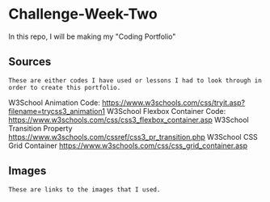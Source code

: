 # Challenge-Week-Two
In this repo, I will be making my "Coding Portfolio"
## Sources
    These are either codes I have used or lessons I had to look through in order to create this portfolio.
W3School Animation Code: https://www.w3schools.com/css/tryit.asp?filename=trycss3_animation1
W3School Flexbox Container Code: https://www.w3schools.com/css/css3_flexbox_container.asp
W3School Transition Property https://www.w3schools.com/cssref/css3_pr_transition.php
W3School CSS Grid Container https://www.w3schools.com/css/css_grid_container.asp 

## Images
    These are links to the images that I used.
